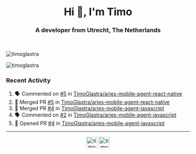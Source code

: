 <h1 align="center">Hi 👋, I'm Timo</h1>
<h3 align="center">A developer from Utrecht, The Netherlands</h3>
<br/>
<!-- https://github.com/rahuldkjain/github-profile-readme-generator --!>

<p align="left"><img src="https://github-readme-stats.vercel.app/api?username=timoglastra&show_icons=true&count_private=true&" alt="timoglastra" /></p>

<!--
Github language stats
<p align="left"><img src="https://github-readme-stats.vercel.app/api/top-langs/?username=timoglastra&layout=compact" alt="timoglastra" /><p>
-->

<!-- Codestats language stats -->
<p align="left"><img src="https://codestats-readme.vercel.app/api/top-langs/?username=timoglastra&layout=compact&language_count=12" alt="timoglastra" /><p>  
  
<h3>Recent Activity</h3>

<!--START_SECTION:activity-->
1. 🗣 Commented on [#5](https://github.com/TimoGlastra/aries-mobile-agent-react-native/issues/5) in [TimoGlastra/aries-mobile-agent-react-native](https://github.com/TimoGlastra/aries-mobile-agent-react-native)
2. 🎉 Merged PR [#5](https://github.com/TimoGlastra/aries-mobile-agent-react-native/pull/5) in [TimoGlastra/aries-mobile-agent-react-native](https://github.com/TimoGlastra/aries-mobile-agent-react-native)
3. 🎉 Merged PR [#4](https://github.com/TimoGlastra/aries-mobile-agent-javascript/pull/4) in [TimoGlastra/aries-mobile-agent-javascript](https://github.com/TimoGlastra/aries-mobile-agent-javascript)
4. 🗣 Commented on [#2](https://github.com/TimoGlastra/aries-mobile-agent-javascript/issues/2) in [TimoGlastra/aries-mobile-agent-javascript](https://github.com/TimoGlastra/aries-mobile-agent-javascript)
5. 💪 Opened PR [#4](https://github.com/TimoGlastra/aries-mobile-agent-javascript/pull/4) in [TimoGlastra/aries-mobile-agent-javascript](https://github.com/TimoGlastra/aries-mobile-agent-javascript)
<!--END_SECTION:activity-->

---

<p align="center">
<a href="https://twitter.com/timoglastra" target="blank"><img align="center" src="https://cdn.jsdelivr.net/npm/simple-icons@3.0.1/icons/twitter.svg" alt="timoglastra" height="30" width="30" /></a>
<a href="https://linkedin.com/in/timoglastra" target="blank"><img align="center" src="https://cdn.jsdelivr.net/npm/simple-icons@3.0.1/icons/linkedin.svg" alt="timoglastra" height="30" width="30" /></a>
</p>



